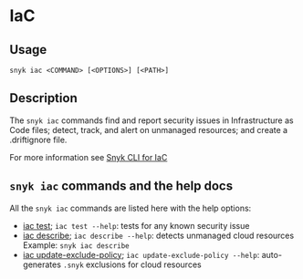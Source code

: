# IaC

## Usage

`snyk iac <COMMAND> [<OPTIONS>] [<PATH>]`

## Description

The `snyk iac` commands find and report security issues in Infrastructure as Code files; detect, track, and alert on unmanaged resources; and create a .driftignore file.

For more information see [Snyk CLI for IaC](https://docs.snyk.io/snyk-cli/scan-and-maintain-projects-using-the-cli/snyk-cli-for-iac)

## `snyk iac` commands and the help docs

All the `snyk iac` commands are listed here with the help options:

* [iac test](iac-test.md); `iac test --help`: tests for any known security issue
* [iac describe](iac-describe.md); `iac describe --help`: detects unmanaged cloud resources\
  Example: `snyk iac describe`
* [iac update-exclude-policy](iac-update-exclude-policy.md); `iac update-exclude-policy --help`: auto-generates `.snyk` exclusions for cloud resources
